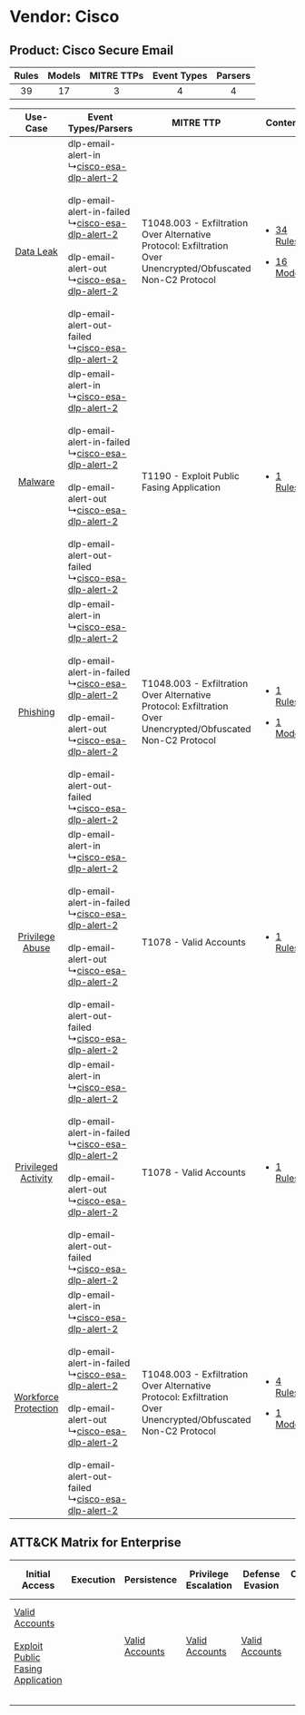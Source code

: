 Vendor: Cisco
=============
Product: Cisco Secure Email
---------------------------
| Rules | Models | MITRE TTPs | Event Types | Parsers |
|:-----:|:------:|:----------:|:-----------:|:-------:|
|  39   |   17   |     3      |      4      |    4    |

|    Use-Case    | Event Types/Parsers    | MITRE TTP    | Content    |
|:----:| ---- | ---- | ---- |
|    [Data Leak](../../../UseCases/uc_data_leak.md)    |  dlp-email-alert-in<br> ↳[cisco-esa-dlp-alert-2](Ps/pC_ciscoesadlpalert2.md)<br><br> dlp-email-alert-in-failed<br> ↳[cisco-esa-dlp-alert-2](Ps/pC_ciscoesadlpalert2.md)<br><br> dlp-email-alert-out<br> ↳[cisco-esa-dlp-alert-2](Ps/pC_ciscoesadlpalert2.md)<br><br> dlp-email-alert-out-failed<br> ↳[cisco-esa-dlp-alert-2](Ps/pC_ciscoesadlpalert2.md)<br> | T1048.003 - Exfiltration Over Alternative Protocol: Exfiltration Over Unencrypted/Obfuscated Non-C2 Protocol<br> | [<ul><li>34 Rules</li></ul><ul><li>16 Models</li></ul>](RM/r_m_cisco_cisco_secure_email_Data_Leak.md)          |
|    [Malware](../../../UseCases/uc_malware.md)    |  dlp-email-alert-in<br> ↳[cisco-esa-dlp-alert-2](Ps/pC_ciscoesadlpalert2.md)<br><br> dlp-email-alert-in-failed<br> ↳[cisco-esa-dlp-alert-2](Ps/pC_ciscoesadlpalert2.md)<br><br> dlp-email-alert-out<br> ↳[cisco-esa-dlp-alert-2](Ps/pC_ciscoesadlpalert2.md)<br><br> dlp-email-alert-out-failed<br> ↳[cisco-esa-dlp-alert-2](Ps/pC_ciscoesadlpalert2.md)<br> | T1190 - Exploit Public Fasing Application<br>    | [<ul><li>1 Rules</li></ul>](RM/r_m_cisco_cisco_secure_email_Malware.md)    |
|    [Phishing](../../../UseCases/uc_phishing.md)    |  dlp-email-alert-in<br> ↳[cisco-esa-dlp-alert-2](Ps/pC_ciscoesadlpalert2.md)<br><br> dlp-email-alert-in-failed<br> ↳[cisco-esa-dlp-alert-2](Ps/pC_ciscoesadlpalert2.md)<br><br> dlp-email-alert-out<br> ↳[cisco-esa-dlp-alert-2](Ps/pC_ciscoesadlpalert2.md)<br><br> dlp-email-alert-out-failed<br> ↳[cisco-esa-dlp-alert-2](Ps/pC_ciscoesadlpalert2.md)<br> | T1048.003 - Exfiltration Over Alternative Protocol: Exfiltration Over Unencrypted/Obfuscated Non-C2 Protocol<br> | [<ul><li>1 Rules</li></ul><ul><li>1 Models</li></ul>](RM/r_m_cisco_cisco_secure_email_Phishing.md)    |
|      [Privilege Abuse](../../../UseCases/uc_privilege_abuse.md)      |  dlp-email-alert-in<br> ↳[cisco-esa-dlp-alert-2](Ps/pC_ciscoesadlpalert2.md)<br><br> dlp-email-alert-in-failed<br> ↳[cisco-esa-dlp-alert-2](Ps/pC_ciscoesadlpalert2.md)<br><br> dlp-email-alert-out<br> ↳[cisco-esa-dlp-alert-2](Ps/pC_ciscoesadlpalert2.md)<br><br> dlp-email-alert-out-failed<br> ↳[cisco-esa-dlp-alert-2](Ps/pC_ciscoesadlpalert2.md)<br> | T1078 - Valid Accounts<br>    | [<ul><li>1 Rules</li></ul>](RM/r_m_cisco_cisco_secure_email_Privilege_Abuse.md)    |
|  [Privileged Activity](../../../UseCases/uc_privileged_activity.md)  |  dlp-email-alert-in<br> ↳[cisco-esa-dlp-alert-2](Ps/pC_ciscoesadlpalert2.md)<br><br> dlp-email-alert-in-failed<br> ↳[cisco-esa-dlp-alert-2](Ps/pC_ciscoesadlpalert2.md)<br><br> dlp-email-alert-out<br> ↳[cisco-esa-dlp-alert-2](Ps/pC_ciscoesadlpalert2.md)<br><br> dlp-email-alert-out-failed<br> ↳[cisco-esa-dlp-alert-2](Ps/pC_ciscoesadlpalert2.md)<br> | T1078 - Valid Accounts<br>    | [<ul><li>1 Rules</li></ul>](RM/r_m_cisco_cisco_secure_email_Privileged_Activity.md)    |
| [Workforce Protection](../../../UseCases/uc_workforce_protection.md) |  dlp-email-alert-in<br> ↳[cisco-esa-dlp-alert-2](Ps/pC_ciscoesadlpalert2.md)<br><br> dlp-email-alert-in-failed<br> ↳[cisco-esa-dlp-alert-2](Ps/pC_ciscoesadlpalert2.md)<br><br> dlp-email-alert-out<br> ↳[cisco-esa-dlp-alert-2](Ps/pC_ciscoesadlpalert2.md)<br><br> dlp-email-alert-out-failed<br> ↳[cisco-esa-dlp-alert-2](Ps/pC_ciscoesadlpalert2.md)<br> | T1048.003 - Exfiltration Over Alternative Protocol: Exfiltration Over Unencrypted/Obfuscated Non-C2 Protocol<br> | [<ul><li>4 Rules</li></ul><ul><li>1 Models</li></ul>](RM/r_m_cisco_cisco_secure_email_Workforce_Protection.md) |

ATT&CK Matrix for Enterprise
----------------------------
| Initial Access                                                                                                                                            | Execution | Persistence                                                         | Privilege Escalation                                                | Defense Evasion                                                     | Credential Access | Discovery | Lateral Movement | Collection | Command and Control | Exfiltration                                                                                                                                                                                                                                         | Impact |
| --------------------------------------------------------------------------------------------------------------------------------------------------------- | --------- | ------------------------------------------------------------------- | ------------------------------------------------------------------- | ------------------------------------------------------------------- | ----------------- | --------- | ---------------- | ---------- | ------------------- | ---------------------------------------------------------------------------------------------------------------------------------------------------------------------------------------------------------------------------------------------------- | ------ |
| [Valid Accounts](https://attack.mitre.org/techniques/T1078)<br><br>[Exploit Public Fasing Application](https://attack.mitre.org/techniques/T1190)<br><br> |           | [Valid Accounts](https://attack.mitre.org/techniques/T1078)<br><br> | [Valid Accounts](https://attack.mitre.org/techniques/T1078)<br><br> | [Valid Accounts](https://attack.mitre.org/techniques/T1078)<br><br> |                   |           |                  |            |                     | [Exfiltration Over Alternative Protocol](https://attack.mitre.org/techniques/T1048)<br><br>[Exfiltration Over Alternative Protocol: Exfiltration Over Unencrypted/Obfuscated Non-C2 Protocol](https://attack.mitre.org/techniques/T1048/003)<br><br> |        |